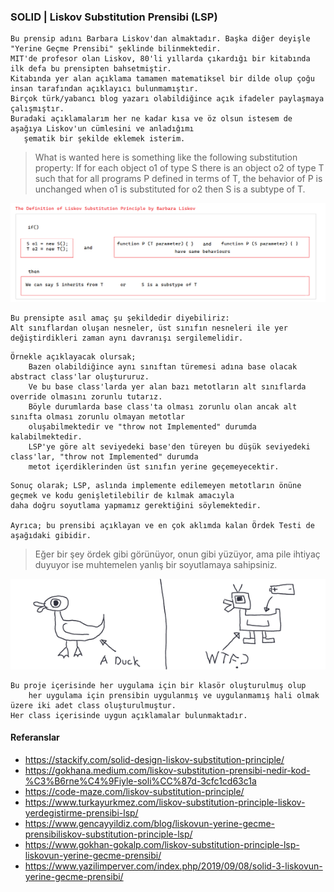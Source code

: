 ### SOLID | Liskov Substitution Prensibi (LSP)

```
Bu prensip adını Barbara Liskov'dan almaktadır. Başka diğer deyişle "Yerine Geçme Prensibi" şeklinde bilinmektedir.
MIT'de profesor olan Liskov, 80'li yıllarda çıkardığı bir kitabında ilk defa bu prensipten bahsetmiştir.
Kitabında yer alan açıklama tamamen matematiksel bir dilde olup çoğu insan tarafından açıklayıcı bulunmamıştır.
Birçok türk/yabancı blog yazarı olabildiğince açık ifadeler paylaşmaya çalışmıştır.
Buradaki açıklamalarım her ne kadar kısa ve öz olsun istesem de aşağıya Liskov'un cümlesini ve anladığımı 
   şematik bir şekilde eklemek isterim.
```

> What is wanted here is something like the following substitution property: 
   If for each object o1 of type S there is an object o2 of type T such that for all programs P defined in terms of T, 
   the behavior of P is unchanged when o1 is substituted for o2 then S is a subtype of T.

![Liskov Substitution Definition](LiskovDefinitionScheme.png)

```
Bu prensipte asıl amaç şu şekildedir diyebiliriz:
Alt sınıflardan oluşan nesneler, üst sınıfın nesneleri ile yer değiştirdikleri zaman aynı davranışı sergilemelidir.
```
```
Örnekle açıklayacak olursak;
	Bazen olabildiğince aynı sınıftan türemesi adına base olacak abstract class'lar oluştururuz.
	Ve bu base class'larda yer alan bazı metotların alt sınıflarda override olmasını zorunlu tutarız.
	Böyle durumlarda base class'ta olması zorunlu olan ancak alt sınıfta olması zorunlu olmayan metotlar 
	oluşabilmektedir ve "throw not Implemented" durumda kalabilmektedir.
	LSP'ye göre alt seviyedeki base'den türeyen bu düşük seviyedeki class'lar, "throw not Implemented" durumda 
	metot içerdiklerinden üst sınıfın yerine geçemeyecektir.
```
```
Sonuç olarak; LSP, aslında implemente edilemeyen metotların önüne geçmek ve kodu genişletilebilir de kılmak amacıyla
daha doğru soyutlama yapmamız gerektiğini söylemektedir.

Ayrıca; bu prensibi açıklayan ve en çok aklımda kalan Ördek Testi de aşağıdaki gibidir.
```
> Eğer bir şey ördek gibi görünüyor, onun gibi yüzüyor, ama pile ihtiyaç duyuyor ise
	muhtemelen yanlış bir soyutlamaya sahipsiniz.

![Duck Test](DuckTest.png)


```
Bu proje içerisinde her uygulama için bir klasör oluşturulmuş olup 
	her uygulama için prensibin uygulanmış ve uygulanmamış hali olmak üzere iki adet class oluşturulmuştur.
Her class içerisinde uygun açıklamalar bulunmaktadır.
```


#### Referanslar

* https://stackify.com/solid-design-liskov-substitution-principle/
* https://gokhana.medium.com/liskov-substitution-prensibi-nedir-kod-%C3%B6rne%C4%9Fiyle-soli%CC%87d-3cfc1cd63c1a
* https://code-maze.com/liskov-substitution-principle/
* https://www.turkayurkmez.com/liskov-substitution-principle-liskov-yerdegistirme-prensibi-lsp/
* https://www.gencayyildiz.com/blog/liskovun-yerine-gecme-prensibiliskov-substitution-principle-lsp/
* https://www.gokhan-gokalp.com/liskov-substitution-principle-lsp-liskovun-yerine-gecme-prensibi/
* https://www.yazilimperver.com/index.php/2019/09/08/solid-3-liskovun-yerine-gecme-prensibi/
